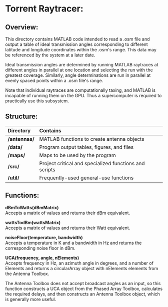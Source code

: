 # Torrent Raytracer:
## Overview:
This directory contains MATLAB code intended to read a .osm file and output a table of ideal transmission angles corresponding to different latitude and longitude coordinates within the .osm's range. This data may be referenced by the system at a later date.

Ideal transmission angles are determined by running MATLAB raytraces at different angles in parallel at one location and selecting the run with the greatest coverage. Similarly, angle determinations are run in parallel at evenly spaced points within a .osm file's range.

Note that individual raytraces are computationally taxing, and MATLAB is incapable of running them on the GPU. Thus a supercomputer is required to practically use this subsystem. 

## Structure:
| Directory   | Contains                                              |
| :-----------|:------------------------------------------------------|
| **/antennas/**  | MATLAB functions to create antenna objects            |
| **/data/**      | Program output tables, figures, and files             |
| **/maps/**      | Maps to be used by the program                        | 
| **/src/**       | Project critical and specialized functions and scripts| 
| **/util/**      | Frequently-used general-use functions                 |
  
## Functions:
**dBmToWatts(dBmMatrix)**  
Accepts a matrix of values and returns their dBm equivalent.  
  
**wattsTodBm(wattsMatrix)**  
Accepts a matrix of values and returns their Watt equivalent.  
 
**noiseFloor(temperature, bandwidth)**  
Accepts a temperature in K and a bandwidth in Hz and returns the corresponding noise floor in dBm.  

**UCA(frequency, angle, nElements)**  
Accepts frequency in Hz, an azimuth angle in degrees, and a number of Elements and returns a circularArray object with nElements elements from the Antenna Toolbox.   

The Antenna Toolbox does not accept broadcast angles as an input, so this function constructs a UCA object from the Phased Array Toolbox, calculates the required delays, and then constructs an Antenna Toolbox object, which is generally more useful.  
